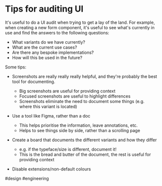 # Tips for auditing UI

It's useful to do a UI audit when trying to get a lay of the land. For example, when creating a new form component, it's useful to see what's currently in use and find the answers to the following questions:
- What variants do we have currently?
- What are the current use cases?
- Are there any bespoke implementations?
- How will this be used in the future?

Some tips:
- Screenshots are really really really helpful, and they're probably the best tool for documenting.
    - Big screenshots are useful for providing context
    - Focused screenshots are useful to highlight differences
    - Screenshots eliminate the need to document some things (e.g. where this variant is located)

- Use a tool like Figma, rather than a doc
    - This helps prioritise the information, leave annotations, etc.
    - Helps to see things side by side, rather than a scrolling page

- Create a board that documents the different variants and how they differ
    - e.g. if the typeface/size is different, document it!
    - This is the bread and butter of the document, the rest is useful for providing context

- Disable extensions/non-default colours

#design
#engineering
